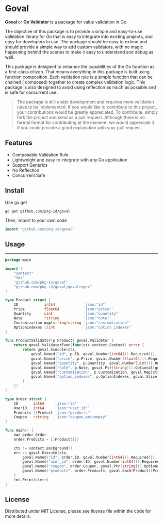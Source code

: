 # Goval

**Goval** or **Go Validator** is a package for value validation in Go. 

The objective of this package is to provide a simple and easy-to-use validation library for Go that is easy to integrate into existing projects, and easy for developers to use.
The package should be easy to extend and should provide a simple way to add custom validators, with no magic happening
behind the scenes to make it easy to understand and debug as well.

This package is designed to enhance the capabilities of the Go function as a first-class citizen. That means everything
in this package is built using function composition. Each validation rule is a simple function that can be chained (
composed) together to create complex validation logic. This package is also designed to avoid using reflection as much
as possible and is safe for concurrent use.

> The package is still under development and requires more validation rules to be implemented. If you would like to
> contribute to this project, your contributions would be greatly appreciated. To contribute, simply fork the project and
> send us a pull request. Although there is no formal format for contributing at the moment, we would appreciate it if you
> could provide a good explanation with your pull request.

## Features

- Composable Validation Rule
- Lightweight and easy to integrate with any Go application
- Support Generics
- No Reflection
- Concurrent Safe

## Install

Use go get

```shell
go get github.com/pkg-id/goval
```

Then, import to your own code

```go
import "github.com/pkg-id/goval"
```

## Usage

---

```go
package main

import (
	"context"
	"fmt"
	"github.com/pkg-id/goval"
	"github.com/pkg-id/goval/govalregex"
)

type Product struct {
	ID            int64             `json:"id"`
	Price         float64           `json:"price"`
	Quantity      uint              `json:"quantity"`
	Note          *string           `json:"note"`
	Customization map[string]string `json:"customization"`
	OptionIndexes []int             `json:"option_indexes"`
}

func ProductValidator(p Product) goval.Validator {
	return goval.ValidatorFunc(func(ctx context.Context) error {
		return goval.Execute(ctx,
			goval.Named("id", p.ID, goval.Number[int64]().Required()),
			goval.Named("price", p.Price, goval.Number[float64]().Required()),
			goval.Named("quantity", p.Quantity, goval.Number[uint]().Required().Min(1).Max(10)),
			goval.Named("note", p.Note, goval.Ptr[string]().Optional(goval.String().Required())),
			goval.Named("customization", p.Customization, goval.Map[string, string]().Required().Each(goval.String().Required())),
			goval.Named("option_indexes", p.OptionIndexes, goval.Slice[int]().Required().Each(goval.Number[int]().Required().Min(0).Max(5))),
		)
	})
}

type Order struct {
	ID       int64     `json:"id"`
	UserID   int64     `json:"user_id"`
	Products []Product `json:"products"`
	Coupon   *string   `json:"coupon,omitempty"`
}

func main() {
	var order Order
	order.Products = []Product{{}}

	ctx := context.Background()
	err := goval.Execute(ctx,
		goval.Named("id", order.ID, goval.Number[int64]().Required()),
		goval.Named("user_id", order.ID, goval.Number[int64]().Required()),
		goval.Named("coupon", order.Coupon, goval.Ptr[string]().Optional(goval.String().Required().Match(govalregex.AlphaNumeric))),
		goval.Named("products", order.Products, goval.Each[Product](ProductValidator)),
	)
	fmt.Println(err)
}
```

## License

Distributed under MIT License, please see license file within the code for more details.
